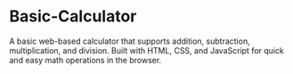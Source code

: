 # Basic-Calculator
A basic web-based calculator that supports addition, subtraction, multiplication, and division. Built with HTML, CSS, and JavaScript for quick and easy math operations in the browser.
